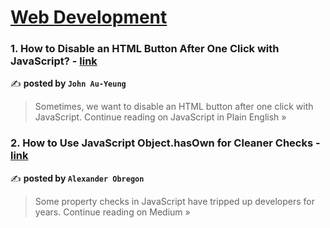 
<h1><a href=https://medium.com/tag/web-development/recommended target="_blank" rel="noopener noreferrer">Web Development</a></h1>
<h3>1. How to Disable an HTML Button After One Click with JavaScript? - <a href="https://javascript.plainenglish.io/how-to-disable-an-html-button-after-one-click-with-javascript-ac0e607356d8?source=rss------web_development-5" target="_blank" rel="noopener noreferrer">link</a></h3>

✍️ **posted by `John Au-Yeung`**

<blockquote>Sometimes, we want to disable an HTML button after one click with JavaScript.
Continue reading on JavaScript in Plain English »</blockquote>

<h3>2. How to Use JavaScript Object.hasOwn for Cleaner Checks - <a href="https://medium.com/@AlexanderObregon/how-to-use-javascript-object-hasown-for-cleaner-checks-ace914586cb6?source=rss------web_development-5" target="_blank" rel="noopener noreferrer">link</a></h3>

✍️ **posted by `Alexander Obregon`**

<blockquote>Some property checks in JavaScript have tripped up developers for years.
Continue reading on Medium »</blockquote>

